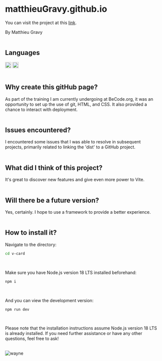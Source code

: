 # matthieuGravy.github.io
You can visit the project at this [link](https://matthieugravy.github.io/).

By Matthieu Gravy
<br/>
<br/>
## Languages
<img height="20px" src="https://img.shields.io/badge/Sass-CC6699?style=for-the-badge&logo=sass&logoColor=white" alt="sass" title="sass"/> <img height="20px" src="https://img.shields.io/badge/HTML5-E34F26?style=for-the-badge&logo=html5&logoColor=white" alt="html" title="html"/>
<br/>
<br/>
## Why create this gitHub page?
As part of the training I am currently undergoing at BeCode.org, it was an opportunity to set up the use of git, HTML, and CSS. It also provided a chance to interact with deployment.
<br/>
<br/>
## Issues encountered?
I encountered some issues that I was able to resolve in subsequent projects, primarily related to linking the 'dist' to a GitHub project. 
<br/>
<br/>
## What did I think of this project?
It's great to discover new features and give even more power to Vite.
<br/>
<br/>
## Will there be a future version?
Yes, certainly. I hope to use a framework to provide a better experience.
<br/>
<br/>
## How to install it? 
Navigate to the directory:
```sh
cd v-card
```

<br/>

Make sure you have Node.js version 18 LTS installed beforehand:
```sh
npm i
```
<br/>

And you can view the development version:
```sh
npm run dev
```
<br/>

Please note that the installation instructions assume Node.js version 18 LTS is already installed. If you need further assistance or have any other questions, feel free to ask!
<br/>
<br/>

![wayne](https://github.com/matthieuGravy/matthieuGravy.github.io/assets/86630163/f81e3db9-6606-4c6e-a044-023e341f47fd "wayne")

